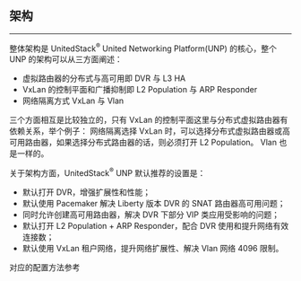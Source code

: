 ## 架构


---



整体架构是 UnitedStack<sup>®</sup> United Networking Platform(UNP) 的核心，整个 UNP 的架构可以从三方面阐述：
 - 虚拟路由器的分布式与高可用即 DVR 与 L3 HA
 - VxLan 的控制平面和广播抑制即 L2 Population 与 ARP Responder
 - 网络隔离方式 VxLan 与 Vlan

三个方面相互是比较独立的，只有 VxLan 的控制平面这里与分布式虚拟路由器有依赖关系，举个例子：
 网络隔离选择 VxLan 时，可以选择分布式虚拟路由器或高可用路由器，如果选择分布式路由器的话，则必须打开 L2 Population。
 Vlan 也是一样的。
 
关于架构方面，UnitedStack<sup>®</sup> UNP 默认推荐的设置是：
 - 默认打开 DVR，增强扩展性和性能；
 - 默认使用 Pacemaker 解决 Liberty 版本 DVR 的 SNAT 路由器高可用问题；
 - 同时允许创建高可用路由器，解决 DVR 下部分 VIP 类应用受影响的问题；
 - 默认打开 L2 Population + ARP Responder，配合 DVR 使用和提升网络有效连接数；
 - 默认使用 VxLan 租户网络，提升网络扩展性、解决 Vlan 网络 4096 限制。

对应的配置方法参考